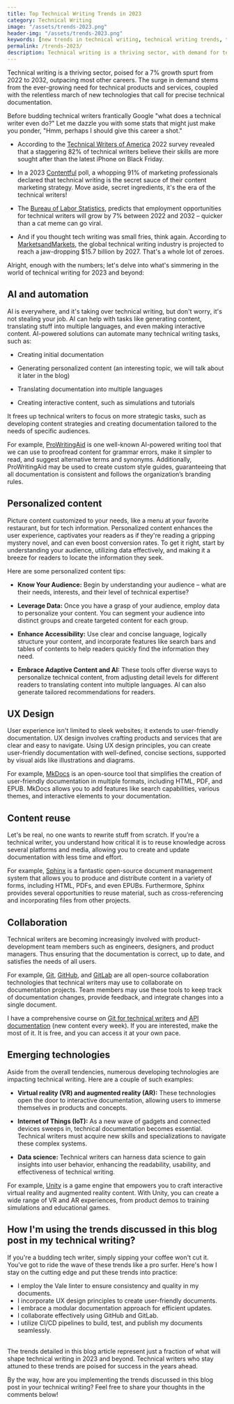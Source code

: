 ```yaml
---
title: Top Technical Writing Trends in 2023
category: Technical Writing
image: "/assets/trends-2023.png"
header-img: "/assets/trends-2023.png"
keywords: [new trends in technical writing, technical writing trends, technical writing 2023, trends 2023, technical writing trends 2023, latest technical writing trends, AI and automation in technical writing, UX design for technical writing, content reuse in technical writing, collaboration in technical writing, emerging technologies in technical writing]
permalink: /trends-2023/
description: Technical writing is a thriving sector, with demand for technical writers projected to grow 7% from 2022 to 2032. To stay ahead of the curve, technical writers need to be aware of the latest trends in the field. This blog post will discuss the top technical writing trends in 2023, including AI and automation, UX design, content reuse, collaboration, and emerging technologies.
---
```


Technical writing is a thriving sector, poised for a 7% growth spurt from 2022 to 2032, outpacing most other careers. The surge in demand stems from the ever-growing need for technical products and services, coupled with the relentless march of new technologies that call for precise technical documentation.

Before budding technical writers frantically Google "what does a technical writer even do?" Let me dazzle you with some stats that might just make you ponder, "Hmm, perhaps I should give this career a shot."

* According to the [Technical Writers of America](https://www.stc.org/publications/salary-database/) 2022 survey revealed that a staggering 82% of technical writers believe their skills are more sought after than the latest iPhone on Black Friday.

* In a 2023 [Contentful](https://www.contentful.com/blog/2023-content-marketing-trends/) poll, a whopping 91% of marketing professionals declared that technical writing is the secret sauce of their content marketing strategy. Move aside, secret ingredients, it's the era of the technical writers!

* The [Bureau of Labor Statistics](https://www.bls.gov/ooh/computer-and-mathematical-occupations/technical-writers.htm), predicts that employment opportunities for technical writers will grow by 7% between 2022 and 2032 – quicker than a cat meme can go viral.

* And if you thought tech writing was small fries, think again. According to [MarketsandMarkets](https://www.marketsandmarkets.com/Market-Reports/technical-writing-market-2022.html), the global technical writing industry is projected to reach a jaw-dropping $15.7 billion by 2027. That's a whole lot of zeroes.

Alright, enough with the numbers; let's delve into what's simmering in the world of technical writing for 2023 and beyond:

## AI and automation

AI is everywhere, and it's taking over technical writing, but don't worry, it's not stealing your job. AI can help with tasks like generating content, translating stuff into multiple languages, and even making interactive content. AI-powered solutions can automate many technical writing tasks, such as:

* Creating initial documentation

* Generating personalized content (an interesting topic, we will talk about it later in the blog)

* Translating documentation into multiple languages

* Creating interactive content, such as simulations and tutorials

It frees up technical writers to focus on more strategic tasks, such as developing content strategies and creating documentation tailored to the needs of specific audiences.

For example, [ProWritingAid](https://prowritingaid.com/) is one well-known AI-powered writing tool that we can use to proofread content for grammar errors, make it simpler to read, and suggest alternative terms and synonyms. Additionally, ProWritingAid may be used to create custom style guides, guaranteeing that all documentation is consistent and follows the organization’s branding rules.

## Personalized content

Picture content customized to your needs, like a menu at your favorite restaurant, but for tech information. Personalized content enhances the user experience, captivates your readers as if they're reading a gripping mystery novel, and can even boost conversion rates. To get it right, start by understanding your audience, utilizing data effectively, and making it a breeze for readers to locate the information they seek.

Here are some personalized content tips:

* **Know Your Audience:** Begin by understanding your audience – what are their needs, interests, and their level of technical expertise?

* **Leverage Data:** Once you have a grasp of your audience, employ data to personalize your content. You can segment your audience into distinct groups and create targeted content for each group.

* **Enhance Accessibility:** Use clear and concise language, logically structure your content, and incorporate features like search bars and tables of contents to help readers quickly find the information they need.

* **Embrace Adaptive Content and AI:** These tools offer diverse ways to personalize technical content, from adjusting detail levels for different readers to translating content into multiple languages. AI can also generate tailored recommendations for readers.

## UX Design

User experience isn't limited to sleek websites; it extends to user-friendly documentation. UX design involves crafting products and services that are clear and easy to navigate. Using UX design principles, you can create user-friendly documentation with well-defined, concise sections, supported by visual aids like illustrations and diagrams.

For example, [MkDocs](https://www.mkdocs.org/) is an open-source tool that simplifies the creation of user-friendly documentation in multiple formats, including HTML, PDF, and EPUB. MkDocs allows you to add features like search capabilities, various themes, and interactive elements to your documentation.

## Content reuse

Let's be real, no one wants to rewrite stuff from scratch. If you’re a technical writer, you understand how critical it is to reuse knowledge across several platforms and media, allowing you to create and update documentation with less time and effort.

For example, [Sphinx](https://www.sphinx-doc.org/) is a fantastic open-source document management system that allows you to produce and distribute content in a variety of forms, including HTML, PDFs, and even EPUBs. Furthermore, Sphinx provides several opportunities to reuse material, such as cross-referencing and incorporating files from other projects.

## Collaboration

Technical writers are becoming increasingly involved with product-development team members such as engineers, designers, and product managers. Thus ensuring that the documentation is correct, up to date, and satisfies the needs of all users.

For example, [Git](https://git-scm.com/), [GitHub](https://github.com/), and [GitLab](https://gitlab.com/) are all open-source collaboration technologies that technical writers may use to collaborate on documentation projects. Team members may use these tools to keep track of documentation changes, provide feedback, and integrate changes into a single document.

I have a comprehensive course on [Git for technical writers](https://beingtechnicalwriter.com/gitfortechnicalwriters/) and [API documentation](https://beingtechnicalwriter.com/apidocumentation/) (new content every week). If you are interested, make the most of it. It is free, and you can access it at your own pace.

## Emerging technologies
Aside from the overall tendencies, numerous developing technologies are impacting technical writing. Here are a couple of such examples:

* **Virtual reality (VR) and augmented reality (AR):** These technologies open the door to interactive documentation, allowing users to immerse themselves in products and concepts.

* **Internet of Things (IoT):** As a new wave of gadgets and connected devices sweeps in, technical documentation becomes essential. Technical writers must acquire new skills and specializations to navigate these complex systems.

* **Data science:** Technical writers can harness data science to gain insights into user behavior, enhancing the readability, usability, and effectiveness of technical writing.

For example, [Unity](https://unity.com/) is a game engine that empowers you to craft interactive virtual reality and augmented reality content. With Unity, you can create a wide range of VR and AR experiences, from product demos to training simulations and educational games.

## How I'm using the trends discussed in this blog post in my technical writing?

If you're a budding tech writer, simply sipping your coffee won't cut it. You've got to ride the wave of these trends like a pro surfer. Here's how I stay on the cutting edge and put these trends into practice:

* I employ the Vale linter to ensure consistency and quality in my documents.
* I incorporate UX design principles to create user-friendly documents.
* I embrace a modular documentation approach for efficient updates.
* I collaborate effectively using GitHub and GitLab.
* I utilize CI/CD pipelines to build, test, and publish my documents seamlessly.

<br>
The trends detailed in this blog article represent just a fraction of what will shape technical writing in 2023 and beyond. Technical writers who stay attuned to these trends are poised for success in the years ahead.


By the way, how are you implementing the trends discussed in this blog post in your technical writing? Feel free to share your thoughts in the comments below!